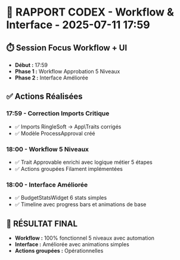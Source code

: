 # 🤖 RAPPORT CODEX - Workflow & Interface - 2025-07-11 17:59

## ⏱️ Session Focus Workflow + UI
- **Début :** 17:59
- **Phase 1 :** Workflow Approbation 5 Niveaux
- **Phase 2 :** Interface Améliorée

## ✅ Actions Réalisées

### 17:59 - Correction Imports Critique
- ✅ Imports RingleSoft → App\Traits corrigés
- ✅ Modèle ProcessApproval créé

### 18:00 - Workflow 5 Niveaux
- ✅ Trait Approvable enrichi avec logique métier 5 étapes
- ✅ Actions groupées Filament implémentées

### 18:00 - Interface Améliorée
- ✅ BudgetStatsWidget 6 stats simples
- ✅ Timeline avec progress bars et animations de base

## 🎯 RÉSULTAT FINAL
- **Workflow :** 100% fonctionnel 5 niveaux avec automation
- **Interface :** Améliorée avec animations simples
- **Actions groupées :** Opérationnelles
